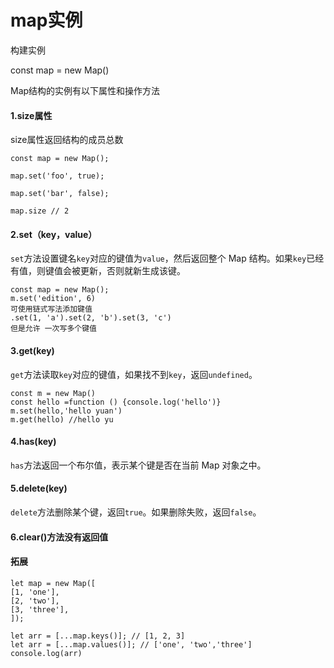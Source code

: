 # map实例

构建实例

const map = new Map()

Map结构的实例有以下属性和操作方法

#### 1.size属性

size属性返回结构的成员总数 

```
const map = new Map();

map.set('foo', true); 

map.set('bar', false);

map.size // 2

```

#### 2.set（key，value）

`set`方法设置键名`key`对应的键值为`value`，然后返回整个 Map 结构。如果`key`已经有值，则键值会被更新，否则就新生成该键。

```
const map = new Map();
m.set('edition', 6) 
可使用链式写法添加键值 
.set(1, 'a').set(2, 'b').set(3, 'c')
但是允许 一次写多个键值
```

#### 3.get(key)

`get`方法读取`key`对应的键值，如果找不到`key`，返回`undefined`。

```
const m = new Map()
const hello =function () {console.log('hello')}
m.set(hello,'hello yuan')
m.get(hello) //hello yu
```

#### 4.has(key)

`has`方法返回一个布尔值，表示某个键是否在当前 Map 对象之中。





#### 5.delete(key)

`delete`方法删除某个键，返回`true`。如果删除失败，返回`false`。





#### 6.clear()方法没有返回值



#### 拓展

```
let map = new Map([
[1, 'one'],
[2, 'two'],
[3, 'three'],
]);

let arr = [...map.keys()]; // [1, 2, 3]
let arr = [...map.values()]; // ['one', 'two','three']
console.log(arr)
```

